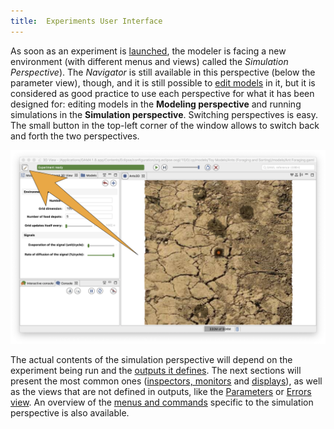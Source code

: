```yaml
---
title:  Experiments User Interface
---
```



As soon as an experiment is [launched](LaunchingExperiments), the modeler is facing a new environment (with different menus and views) called the _Simulation Perspective_). The _Navigator_ is still available in this perspective (below the parameter view), though, and it is still possible to [edit models](EditingModels) in it, but it is considered as good practice to use each perspective for what it has been designed for: editing models in the **Modeling perspective** and running simulations in the **Simulation perspective**. Switching perspectives is easy. The small button in the top-left corner of the window allows to switch back and forth the two perspectives.

![Button switching between perspectives.](/resources/images/runningExperiments/launch_button_switch.png)


The actual contents of the simulation perspective will depend on the experiment being run and the [outputs it defines](DefiningDisplaysGeneralities). The next sections will present the most common ones ([inspectors, monitors](InspectorsAndMonitors) and [displays](Displays)), as well as the views that are not defined in outputs, like the [Parameters](ParametersView) or [Errors view](ErrorsView). An overview of the [menus and commands](MenusAndCommands) specific to the simulation perspective is also available.
